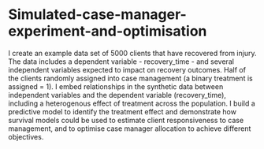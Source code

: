 # Simulated-case-manager-experiment-and-optimisation
I create an example data set of 5000 clients that have recovered from injury. The data includes a dependent variable - recovery_time - and several independent variables expected to impact on recovery outcomes. Half of the clients randomly assigned into case management (a binary treatment is assigned = 1). I embed relationships in the synthetic data between independent variables and the dependent variable (recovery_time), including a heterogenous effect of treatment across the population. I build a predictive model to identify the treatment effect and demonstrate how survival models could be used to estimate client responsiveness to case management, and to optimise case manager allocation to achieve different objectives. 
